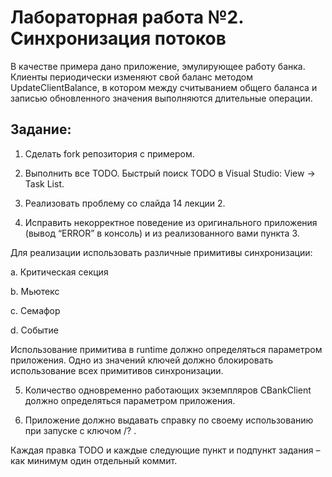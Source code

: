 # Лабораторная работа №2. Синхронизация потоков

В качестве примера дано приложение, эмулирующее работу банка. Клиенты периодически изменяют свой баланс методом UpdateClientBalance, в котором между считыванием общего баланса и записью обновленного значения выполняются длительные операции.

## Задание:

1. Сделать fork репозитория с примером.

2. Выполнить все TODO. Быстрый поиск TODO в Visual Studio: View -> Task List.

3. Реализовать проблему со слайда 14 лекции 2.
 
4. Исправить некорректное поведение из оригинального приложения (вывод “ERROR” в консоль) и из реализованного вами пункта 3.

  Для реализации использовать различные примитивы синхронизации:

  a. Критическая секция
  
  b. Мьютекс
  
  c. Семафор
  
  d. Событие
  
  Использование примитива в runtime должно определяться параметром приложения. Одно из значений ключей должно блокировать использование всех примитивов синхронизации.

5. Количество одновременно работающих экземпляров CBankClient должно определяться параметром приложения.

6. Приложение должно выдавать справку по своему использованию при запуске с ключом /? .

Каждая правка TODO и каждые следующие пункт и подпункт задания – как минимум один отдельный коммит.
